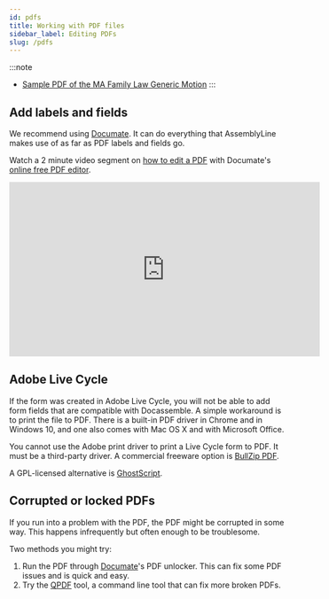 ```yaml
---
id: pdfs
title: Working with PDF files
sidebar_label: Editing PDFs
slug: /pdfs
---
```


:::note
- [Sample PDF of the MA Family Law Generic Motion](./assets/generic_motion_family_law.pdf)
:::

## Add labels and fields
We recommend using [Documate](https://documate.wrkflows.io/). It can do everything that AssemblyLine makes use of as far as PDF labels and fields go.

Watch a 2 minute video segment on [how to edit a PDF](https://documate.wrkflows.io/en/articles/1007) with Documate's [online free PDF editor](https://www.documate.org/pdf).
<!-- <iframe width="1370" height="563" src="https://www.youtube.com/embed/HHGTWJ4r2hk" frameborder="0" allow="accelerometer; autoplay; clipboard-write; encrypted-media; gyroscope; picture-in-picture" allowfullscreen></iframe> -->
<iframe width="560" height="315" src="https://youtube.com/embed/HHGTWJ4r2hk?start=83" frameborder="0" allow="accelerometer; autoplay; encrypted-media; gyroscope; picture-in-picture" allowfullscreen alt="How to edit a PDF with Documate's editor"></iframe>

## Adobe Live Cycle
If the form was created in Adobe Live Cycle, you will not be able to add form
fields that are compatible with Docassemble. A simple workaround is to print the
file to PDF. There is a built-in PDF driver in Chrome and in Windows 10, and one
also comes with Mac OS X and with Microsoft Office.

You cannot use the Adobe print driver to print a Live Cycle form to PDF. It must
be a third-party driver. A commercial freeware option is [BullZip
PDF](https://www.bullzip.com/products/pdf/info.php).

A GPL-licensed alternative is
[GhostScript](https://www.ghostscript.com/download.html).


## Corrupted or locked PDFs
If you run into a problem with the PDF, the PDF might be corrupted in some way.
This happens infrequently but often enough to be troublesome.

Two methods you might try:

1. Run the PDF through [Documate](https://www.documate.org/pdf)'s PDF unlocker. This can fix some PDF issues and is quick and easy.
2. Try the [QPDF](http://qpdf.sourceforge.net/) tool, a command line tool that can fix more broken PDFs.
